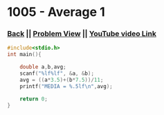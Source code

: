 # 1005 - Average 1

### [Back](./..) || [Problem View](https://judge.beecrowd.com/en/problems/view/1005) || [YouTube video Link](https://www.youtube.com/watch?v=QDQejZ9i88k) 

```c
#include<stdio.h>
int main(){

    double a,b,avg;
    scanf("%lf%lf", &a, &b);
    avg = ((a*3.5)+(b*7.5))/11;
    printf("MEDIA = %.5lf\n",avg);

    return 0;
}
```
